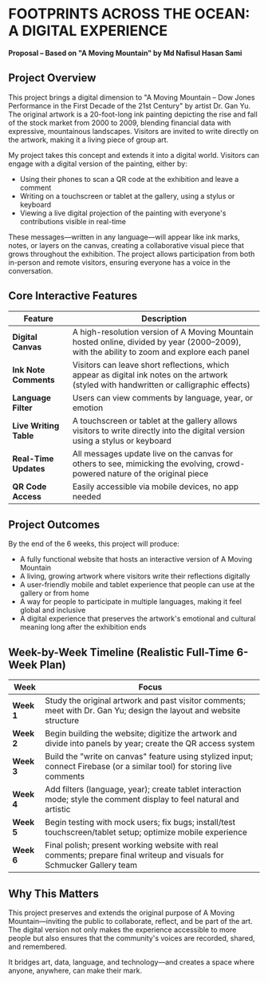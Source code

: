 # FOOTPRINTS ACROSS THE OCEAN: A DIGITAL EXPERIENCE

**Proposal – Based on "A Moving Mountain" by Md Nafisul Hasan Sami**

## Project Overview

This project brings a digital dimension to "A Moving Mountain – Dow Jones Performance in the First Decade of the 21st Century" by artist Dr. Gan Yu. The original artwork is a 20-foot-long ink painting depicting the rise and fall of the stock market from 2000 to 2009, blending financial data with expressive, mountainous landscapes. Visitors are invited to write directly on the artwork, making it a living piece of group art.

My project takes this concept and extends it into a digital world. Visitors can engage with a digital version of the painting, either by:

- Using their phones to scan a QR code at the exhibition and leave a comment
- Writing on a touchscreen or tablet at the gallery, using a stylus or keyboard
- Viewing a live digital projection of the painting with everyone's contributions visible in real-time

These messages—written in any language—will appear like ink marks, notes, or layers on the canvas, creating a collaborative visual piece that grows throughout the exhibition. The project allows participation from both in-person and remote visitors, ensuring everyone has a voice in the conversation.

## Core Interactive Features

| Feature | Description |
|---------|-------------|
| **Digital Canvas** | A high-resolution version of A Moving Mountain hosted online, divided by year (2000–2009), with the ability to zoom and explore each panel |
| **Ink Note Comments** | Visitors can leave short reflections, which appear as digital ink notes on the artwork (styled with handwritten or calligraphic effects) |
| **Language Filter** | Users can view comments by language, year, or emotion |
| **Live Writing Table** | A touchscreen or tablet at the gallery allows visitors to write directly into the digital version using a stylus or keyboard |
| **Real-Time Updates** | All messages update live on the canvas for others to see, mimicking the evolving, crowd-powered nature of the original piece |
| **QR Code Access** | Easily accessible via mobile devices, no app needed |

## Project Outcomes

By the end of the 6 weeks, this project will produce:

- A fully functional website that hosts an interactive version of A Moving Mountain
- A living, growing artwork where visitors write their reflections digitally
- A user-friendly mobile and tablet experience that people can use at the gallery or from home
- A way for people to participate in multiple languages, making it feel global and inclusive
- A digital experience that preserves the artwork's emotional and cultural meaning long after the exhibition ends

## Week-by-Week Timeline (Realistic Full-Time 6-Week Plan)

| Week | Focus |
|------|-------|
| **Week 1** | Study the original artwork and past visitor comments; meet with Dr. Gan Yu; design the layout and website structure |
| **Week 2** | Begin building the website; digitize the artwork and divide into panels by year; create the QR access system |
| **Week 3** | Build the "write on canvas" feature using stylized input; connect Firebase (or a similar tool) for storing live comments |
| **Week 4** | Add filters (language, year); create tablet interaction mode; style the comment display to feel natural and artistic |
| **Week 5** | Begin testing with mock users; fix bugs; install/test touchscreen/tablet setup; optimize mobile experience |
| **Week 6** | Final polish; present working website with real comments; prepare final writeup and visuals for Schmucker Gallery team |



## Why This Matters

This project preserves and extends the original purpose of A Moving Mountain—inviting the public to collaborate, reflect, and be part of the art. The digital version not only makes the experience accessible to more people but also ensures that the community's voices are recorded, shared, and remembered.

It bridges art, data, language, and technology—and creates a space where anyone, anywhere, can make their mark.